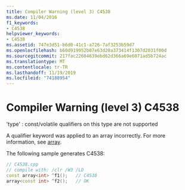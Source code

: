 ```yaml
---
title: Compiler Warning (level 3) C4538
ms.date: 11/04/2016
f1_keywords:
- C4538
helpviewer_keywords:
- C4538
ms.assetid: 747e3d51-b6d0-41c1-a726-7af3253b59d7
ms.openlocfilehash: b60d919952b07e63d28a373414f1307d2031f00d
ms.sourcegitcommit: 217fac22604639ebd62d366a69e6071ad5b724ac
ms.translationtype: MT
ms.contentlocale: tr-TR
ms.lasthandoff: 11/19/2019
ms.locfileid: "74188954"
---
```

# <a name="compiler-warning-level-3-c4538"></a>Compiler Warning (level 3) C4538

'type' : const/volatile qualifiers on this type are not supported

A qualifier keyword was applied to an array incorrectly. For more information, see [array](../../extensions/arrays-cpp-component-extensions.md).

The following sample generates C4538:

```cpp
// C4538.cpp
// compile with: /clr /W3 /LD
const array<int> ^f1();   // C4538
array<const int> ^f2();   // OK
```
